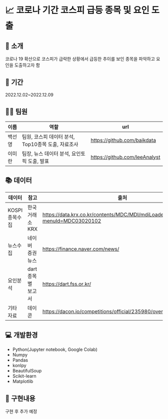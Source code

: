 # 📈 코로나 기간 코스피 급등 종목 및 요인 도출

## 📍 소개

코로나 19 확산으로 코스피가 급락한 상황에서 급등한 추이를 보인 종목을 파악하고 요인을 도출하고자 함

## 📆 기간

2022.12.02~2022.12.09

## 👩‍💻 팀원

| 이름   | 역할                                         | url                          |
| ------ | -------------------------------------------- | ----------------------------- |
| 백선영 | 팀원, 코스피 데이터 분석, Top10종목 도출, 자료조사 | https://github.com/baikdata   |
| 이미란 | 팀장, 뉴스 데이터 분석, 요인토픽 도출, 발표       | https://github.com/leeAnalyst |

## 📚 데이터
| 데이터   | 참고                                     | 출처                          |
| ------ | -------------------------------------------- | ----------------------------- |
| KOSPI 종목수집 | 한국거래소 KRX | https://data.krx.co.kr/contents/MDC/MDI/mdiLoader/index.cmd?menuId=MDC03020102
| 뉴스수집 | 네이버 증권 뉴스      | https://finance.naver.com/news/ |
| 요인분석 | dart 종목별 보고서 | https://dart.fss.or.kr/ |
| 기타 자료 | 데이콘 | https://dacon.io/competitions/official/235980/overview/description |

## 💻 개발환경

- Python(Jupyter notebook, Google Colab)
- Numpy
- Pandas
- konlpy
- BeautifulSoup
- Scikit-learn
- Matplotlib

## 📝 구현내용

구현 후 추가 예정

